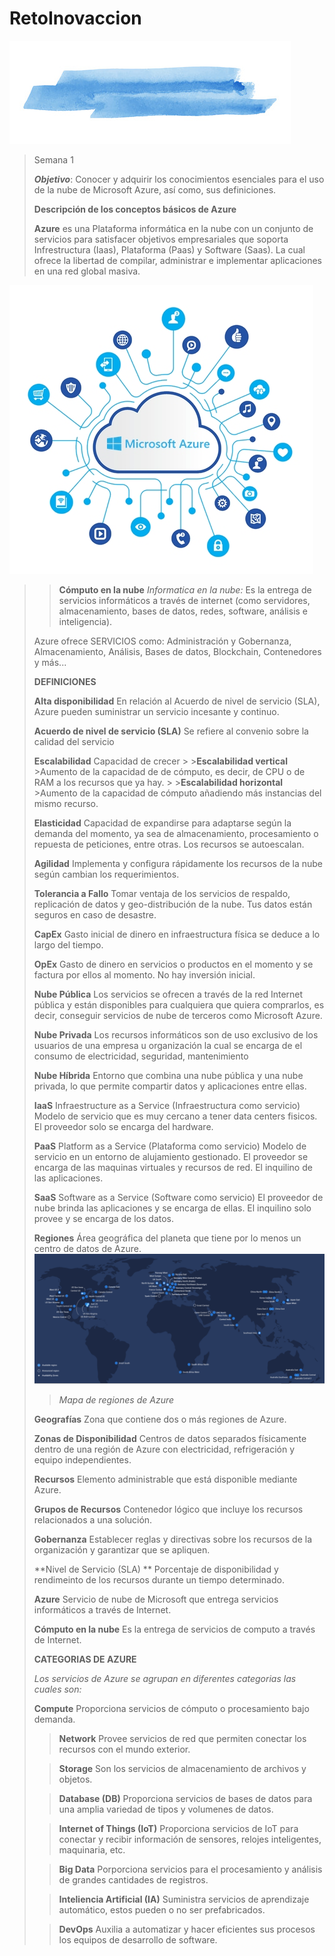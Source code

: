# RetoInovaccion
![Azure](/images/acuarelazul.jpg)
>Semana 1
>
>**_Objetivo_**: Conocer y adquirir los conocimientos esenciales para el uso de la nube de Microsoft Azure, así como, sus definiciones.
>
>
> **Descripción de los conceptos básicos de Azure**
>
>**Azure** es una Plataforma informática en la nube con un conjunto de servicios para satisfacer objetivos empresariales que soporta Infrestructura (Iaas), Plataforma (Paas) y Software (Saas). La cual ofrece la libertad de compilar, administrar e implementar aplicaciones en una red global masiva.
>
![Azure](/images/azure-informacion-1.jpg)

>>**Cómputo en la nube** _Informatica en la nube:_ Es la entrega de servicios informáticos a través de internet (como servidores, almacenamiento, bases de datos, redes, software, análisis e inteligencia).
>
> Azure ofrece SERVICIOS como:
>Administración y Gobernanza, Almacenamiento, Análisis, Bases de datos, Blockchain, Contenedores y más...
>
>
>**DEFINICIONES**
  >
  >**Alta disponibilidad**
  >En relación al Acuerdo de nivel de servicio (SLA), Azure pueden suministrar un servicio incesante y continuo.
  >
  >**Acuerdo de nivel de servicio (SLA)**
  >Se refiere al convenio sobre la calidad del servicio
  >
  >**Escalabilidad**
  >Capacidad de crecer
    >
    >**Escalabilidad vertical**
    >Aumento de la capacidad de de cómputo, es decir, de CPU o de RAM a los recursos que ya hay.
    >
    >**Escalabilidad horizontal**
    >Aumento de la capacidad de cómputo añadiendo más instancias del mismo recurso.
  >
  >**Elasticidad**
  > Capacidad de expandirse para adaptarse según la demanda del momento, ya sea de almacenamiento, procesamiento o repuesta de peticiones, entre otras. Los recursos se autoescalan.
  >
  >**Agilidad**
  >Implementa y configura rápidamente los recursos de la nube según cambian los requerimientos.
  >
  >**Tolerancia a Fallo**
  >Tomar ventaja de los servicios de respaldo, replicación de datos y geo-distribución de la nube. Tus datos están seguros en caso de desastre.
  >
  >**CapEx**
  >Gasto inicial de dinero en infraestructura física se deduce a lo largo del tiempo.
  >
  >**OpEx**
  >Gasto de dinero en servicios o productos en el momento y se factura por ellos al momento. No hay inversión inicial.
  >
  >**Nube Pública**
  >Los servicios se ofrecen a través de la red Internet pública y están disponibles para cualquiera que quiera comprarlos, es decir, conseguir servicios de nube de terceros como Microsoft Azure.
  >
  >**Nube Privada**
  >Los recursos informáticos son de uso exclusivo de los usuarios de una empresa u organización la cual se encarga de el consumo de electricidad, seguridad, mantenimiento
  >
  >**Nube Híbrida**
  >Entorno que combina una nube pública y una nube privada, lo que permite compartir datos y aplicaciones entre ellas.
  >
  >**IaaS**
  >Infraestructure as a Service (Infraestructura como servicio) Modelo de servicio que es muy cercano a tener data centers fisicos. El proveedor solo se encarga del hardware.
  >
  >**PaaS**
  >Platform as a Service (Plataforma como servicio) Modelo de servicio en un entorno de alujamiento gestionado. El proveedor se encarga de las maquinas virtuales y recursos de red. El inquilino de las aplicaciones.
  >
  >**SaaS**
  >Software as a Service (Software como servicio) El proveedor de nube brinda las aplicaciones y se encarga de ellas. El inquilino solo provee y se encarga de los datos.
  >
  >**Regiones**
  >Área geográfica del planeta que tiene por lo menos un centro de datos de Azure. 
  >![Regiones](/images/regionsazure.png)
  >  >_Mapa de regiones de Azure_
  >
  >**Geografías**
  >Zona que contiene dos o más regiones de Azure.
  >
  >**Zonas de Disponibilidad**
  >Centros de datos separados físicamente dentro de una región de Azure con electricidad, refrigeración y equipo independientes.
  >
  >**Recursos**
  >Elemento administrable que está disponible mediante Azure.
  >
  >**Grupos de Recursos**
  >Contenedor lógico que incluye los recursos relacionados a una solución.
  >
  >**Gobernanza**
  >Establecer reglas y directivas sobre los recursos de la organización y garantizar que se apliquen.
  >
  >**Nivel de Servicio (SLA) **
  >Porcentaje de disponibilidad y rendimeinto de los recursos durante un tiempo determinado.
  >
  >**Azure**
  >Servicio de nube de Microsoft que entrega servicios informáticos a través de Internet.
  >
  >**Cómputo en la nube**
  >Es la entrega de servicios de computo a través de Internet.
  >
  >**CATEGORIAS DE AZURE**
  >
  >*Los servicios de Azure se agrupan en diferentes categorias las cuales son:*
  >
  >**Compute**
  >Proporciona servicios de cómputo o procesamiento bajo demanda.
  >
  >>**Network**
  >>Provee servicios de red que permiten conectar los recursos con el mundo exterior. 
  >
  >>**Storage**
  >>Son los servicios de almacenamiento de archivos y objetos. 
  >
  >>**Database (DB)**
  >>Proporciona servicios de bases de datos para una amplia variedad de tipos y volumenes de datos. 
  >
  >>**Internet of Things (IoT)**
  >>Proporciona servicios de IoT para conectar y recibir información de sensores, relojes inteligentes, maquinaria, etc. 
  >
  >>**Big Data**
  >>Porporciona servicios para el procesamiento y análisis de grandes cantidades de registros. 
  >
  >>**Inteliencia Artificial (IA)**
  >>Suministra servicios de aprendizaje automático, estos pueden o no ser prefabricados.
  >
  >>**DevOps**
  >>Auxilia a automatizar y hacer eficientes sus procesos los equipos de desarrollo de software.
